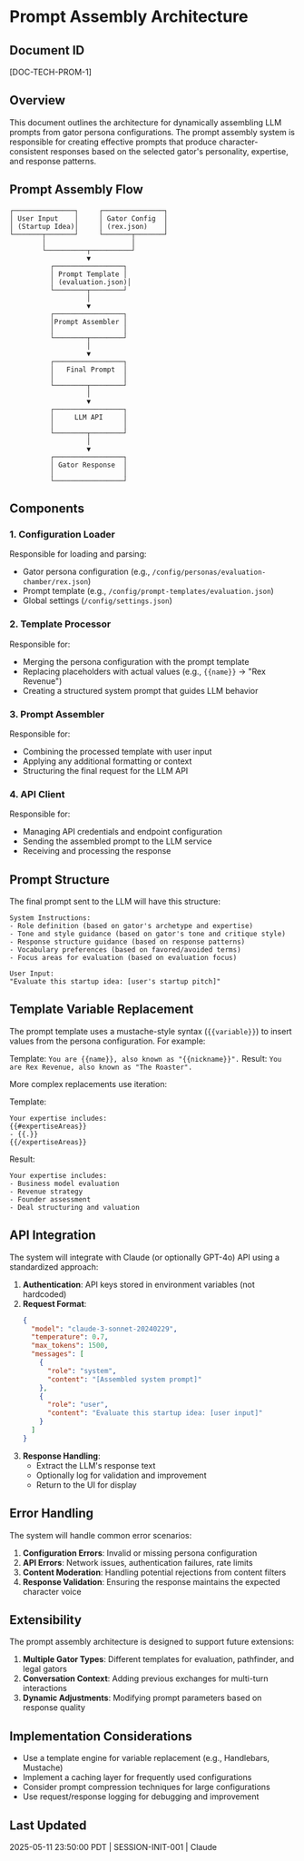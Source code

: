 # Prompt Assembly Architecture

## Document ID
[DOC-TECH-PROM-1]

## Overview
This document outlines the architecture for dynamically assembling LLM prompts from gator persona configurations. The prompt assembly system is responsible for creating effective prompts that produce character-consistent responses based on the selected gator's personality, expertise, and response patterns.

## Prompt Assembly Flow

```
┌───────────────┐     ┌───────────────┐
│ User Input    │     │ Gator Config  │
│ (Startup Idea)│     │ (rex.json)    │
└───────┬───────┘     └───────┬───────┘
        │                     │
        └──────────┬──────────┘
                   ▼
          ┌─────────────────┐
          │ Prompt Template │
          │ (evaluation.json)│
          └────────┬────────┘
                   │
                   ▼
          ┌─────────────────┐
          │Prompt Assembler │
          │                 │
          └────────┬────────┘
                   │
                   ▼
          ┌─────────────────┐
          │   Final Prompt  │
          │                 │
          └────────┬────────┘
                   │
                   ▼
          ┌─────────────────┐
          │     LLM API     │
          │                 │
          └────────┬────────┘
                   │
                   ▼
          ┌─────────────────┐
          │ Gator Response  │
          │                 │
          └─────────────────┘
```

## Components

### 1. Configuration Loader
Responsible for loading and parsing:
- Gator persona configuration (e.g., `/config/personas/evaluation-chamber/rex.json`)
- Prompt template (e.g., `/config/prompt-templates/evaluation.json`)
- Global settings (`/config/settings.json`)

### 2. Template Processor
Responsible for:
- Merging the persona configuration with the prompt template
- Replacing placeholders with actual values (e.g., `{{name}}` → "Rex Revenue")
- Creating a structured system prompt that guides LLM behavior

### 3. Prompt Assembler
Responsible for:
- Combining the processed template with user input
- Applying any additional formatting or context
- Structuring the final request for the LLM API

### 4. API Client
Responsible for:
- Managing API credentials and endpoint configuration
- Sending the assembled prompt to the LLM service
- Receiving and processing the response

## Prompt Structure

The final prompt sent to the LLM will have this structure:

```
System Instructions:
- Role definition (based on gator's archetype and expertise)
- Tone and style guidance (based on gator's tone and critique style)
- Response structure guidance (based on response patterns)
- Vocabulary preferences (based on favored/avoided terms)
- Focus areas for evaluation (based on evaluation focus)

User Input:
"Evaluate this startup idea: [user's startup pitch]"
```

## Template Variable Replacement

The prompt template uses a mustache-style syntax (`{{variable}}`) to insert values from the persona configuration. For example:

Template: `You are {{name}}, also known as "{{nickname}}".`
Result: `You are Rex Revenue, also known as "The Roaster".`

More complex replacements use iteration:

Template: 
```
Your expertise includes:
{{#expertiseAreas}}
- {{.}}
{{/expertiseAreas}}
```

Result:
```
Your expertise includes:
- Business model evaluation
- Revenue strategy
- Founder assessment
- Deal structuring and valuation
```

## API Integration

The system will integrate with Claude (or optionally GPT-4o) API using a standardized approach:

1. **Authentication**: API keys stored in environment variables (not hardcoded)
2. **Request Format**:
   ```json
   {
     "model": "claude-3-sonnet-20240229",
     "temperature": 0.7,
     "max_tokens": 1500,
     "messages": [
       {
         "role": "system",
         "content": "[Assembled system prompt]"
       },
       {
         "role": "user",
         "content": "Evaluate this startup idea: [user input]"
       }
     ]
   }
   ```
3. **Response Handling**:
   - Extract the LLM's response text
   - Optionally log for validation and improvement
   - Return to the UI for display

## Error Handling

The system will handle common error scenarios:

1. **Configuration Errors**: Invalid or missing persona configuration
2. **API Errors**: Network issues, authentication failures, rate limits
3. **Content Moderation**: Handling potential rejections from content filters
4. **Response Validation**: Ensuring the response maintains the expected character voice

## Extensibility

The prompt assembly architecture is designed to support future extensions:

1. **Multiple Gator Types**: Different templates for evaluation, pathfinder, and legal gators
2. **Conversation Context**: Adding previous exchanges for multi-turn interactions
3. **Dynamic Adjustments**: Modifying prompt parameters based on response quality

## Implementation Considerations

- Use a template engine for variable replacement (e.g., Handlebars, Mustache)
- Implement a caching layer for frequently used configurations
- Consider prompt compression techniques for large configurations
- Use request/response logging for debugging and improvement

## Last Updated
2025-05-11 23:50:00 PDT | SESSION-INIT-001 | Claude